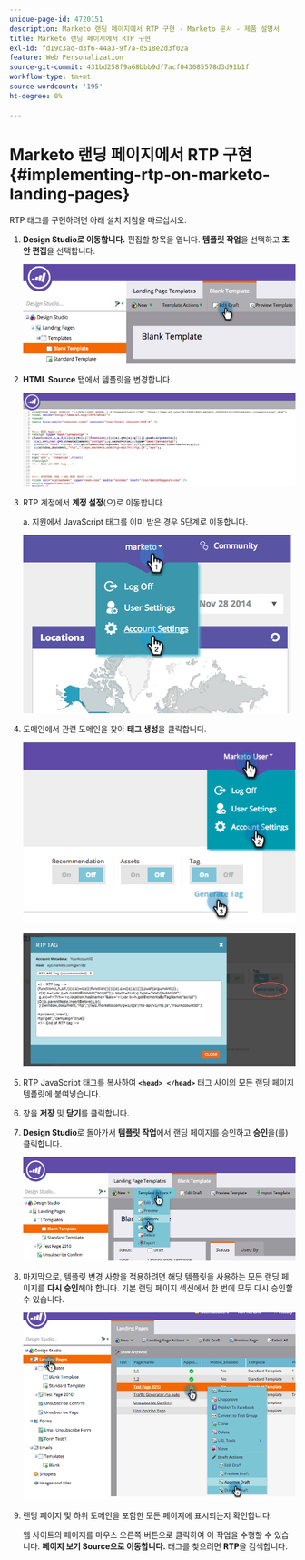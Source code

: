 ```yaml
---
unique-page-id: 4720151
description: Marketo 랜딩 페이지에서 RTP 구현 - Marketo 문서 - 제품 설명서
title: Marketo 랜딩 페이지에서 RTP 구현
exl-id: fd19c3ad-d3f6-44a3-9f7a-d518e2d3f02a
feature: Web Personalization
source-git-commit: 431bd258f9a68bbb9df7acf043085578d3d91b1f
workflow-type: tm+mt
source-wordcount: '195'
ht-degree: 0%

---
```


# Marketo 랜딩 페이지에서 RTP 구현 {#implementing-rtp-on-marketo-landing-pages}

RTP 태그를 구현하려면 아래 설치 지침을 따르십시오.

1. **Design Studio로 이동합니다.** 편집할 항목을 엽니다. **템플릿 작업**&#x200B;을 선택하고 **초안 편집**&#x200B;을 선택합니다.

   ![](assets/image2015-4-26-18-3a27-3a4.png)

1. **HTML Source** 탭에서 템플릿을 변경합니다.

   ![](assets/image2015-4-26-18-3a28-3a17.png)

1. RTP 계정에서 **계정 설정**(으)로 이동합니다.

   a. 지원에서 JavaScript 태그를 이미 받은 경우 5단계로 이동합니다.

   ![](assets/image2014-11-30-15-3a19-3a21-2.png)

1. 도메인에서 관련 도메인을 찾아 **태그 생성**&#x200B;을 클릭합니다.

   ![](assets/image2015-4-26-18-3a27-3a35.png)

   ![](assets/image2014-11-30-15-3a20-3a17-2.png)

1. RTP JavaScript 태그를 복사하여 **`<head> </head>`** 태그 사이의 모든 랜딩 페이지 템플릿에 붙여넣습니다.

1. 창을 **저장** 및 **닫기**&#x200B;를 클릭합니다.

1. **Design Studio**&#x200B;로 돌아가서 **템플릿 작업**&#x200B;에서 랜딩 페이지를 승인하고 **승인**&#x200B;을(를) 클릭합니다.

   ![](assets/image2015-4-26-18-3a28-3a30.png)

1. 마지막으로, 템플릿 변경 사항을 적용하려면 해당 템플릿을 사용하는 모든 랜딩 페이지를 **다시 승인**&#x200B;해야 합니다. 기본 랜딩 페이지 섹션에서 한 번에 모두 다시 승인할 수 있습니다.

   ![](assets/image2015-4-26-18-3a28-3a49.png)

1. 랜딩 페이지 및 하위 도메인을 포함한 모든 페이지에 표시되는지 확인합니다.

   웹 사이트의 페이지를 마우스 오른쪽 버튼으로 클릭하여 이 작업을 수행할 수 있습니다. **페이지 보기 Source으로 이동합니다.** 태그를 찾으려면 **RTP**&#x200B;을 검색합니다.
